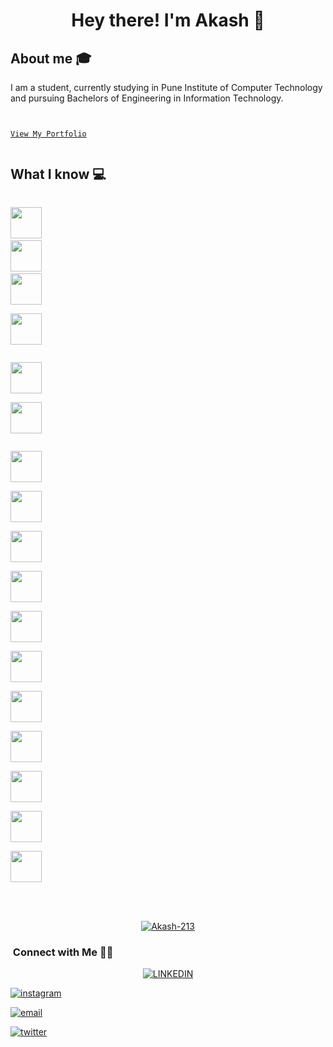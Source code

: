 <h1 align="center">Hey there! I'm Akash 👋 </h1>


## About me :mortar_board:
I am a student, currently studying in Pune Institute of Computer Technology and pursuing Bachelors of Engineering in Information Technology.

<code>
<a href="https://akashkulkarni.ml/" target="_blank">
View My Portfolio
</a>
</code>


## What I know :computer:


<code>
<a href="https://www.javascript.com/" target="_blank"><img height="50" src="https://www.vectorlogo.zone/logos/javascript/javascript-ar21.svg"></a></code>

<code>
<a href="https://www.python.org/" target="_blank"><img height="50" src="https://www.vectorlogo.zone/logos/python/python-horizontal.svg"></a></code>

<code>
<a href="https://www.javascript.com/" target="_blank"><img height="50" src="https://www.vectorlogo.zone/logos/javascript/javascript-ar21.svg"></a></code>


<code><a href="https://reactjs.org/" target="_blank"><img height="50" src="https://www.vectorlogo.zone/logos/reactjs/reactjs-ar21.svg"></a>
</code>

<code>
<a href="https://getbootstrap.com/" target="_blank"><img height="50" src="https://www.vectorlogo.zone/logos/getbootstrap/getbootstrap-icon.svg"></a>
</code>

<code><a href="https:#" target="_blank"><img height="50" src="https://www.vectorlogo.zone/logos/w3_html5/w3_html5-ar21.svg"></a>
</code>

<code>
<a href="https://flutter.dev/" target="_blank"><img height="50" src="https://www.vectorlogo.zone/logos/flutterio/flutterio-ar21.svg"></a>
</code>


<code><a href="https://nodejs.org/en/" target="_blank"><img height="50" src="https://www.vectorlogo.zone/logos/nodejs/nodejs-icon.svg"></a>
</code>

<code><a href="https://www.mongodb.com/" target="_blank"><img height="50" src="https://www.vectorlogo.zone/logos/mongodb/mongodb-ar21.svg"></a>
</code>

<code><a href="https://www.mysql.com/" target="_blank"><img height="50" src="https://www.vectorlogo.zone/logos/mysql/mysql-ar21.svg"></a>
</code>

<code><a href="https://www.firebase.com/" target="_blank"><img height="50" src="https://www.vectorlogo.zone/logos/firebase/firebase-ar21.svg"></a>
</code>

<code><a href="https://www.heroku.com/" target="_blank"><img height="50" src="https://www.vectorlogo.zone/logos/heroku/heroku-ar21.svg"></a>
</code>

<code><a href="https://www.netlify.com/" target="_blank"><img height="50" src="https://www.vectorlogo.zone/logos/netlify/netlify-ar21.svg"></a>
</code>

<code><a href="https://play.google.com/" target="_blank"><img height="50" src="https://www.vectorlogo.zone/logos/google_play/google_play-ar21.svg"></a>
</code>

<code><a href="https://git-scm.com/" target="_blank"><img height="50" src="https://www.vectorlogo.zone/logos/git-scm/git-scm-ar21.svg"></a></code>

<code><a href="https://github.com/" target="_blank"><img height="50" src="https://www.vectorlogo.zone/logos/github/github-ar21.svg"></a></code>

<code><a href="https://www.postman.com/" target="_blank"><img height="50" src="https://www.vectorlogo.zone/logos/getpostman/getpostman-ar21.svg"></a></code>


</br>
</br>

<a href="https://github.com/Akash-213">

  <p align="center"> <img src="https://github-readme-stats.vercel.app/api?username=Akash-213&count_private=true&show_icons=true&theme=gotham" alt="Akash-213" />

</a>

<br/>

<h3>  &nbsp;Connect with Me 🤝🏻</h3>

<p align="center">

<a href="https://www.linkedin.com/in/akash213kulkarni/">
<img alt="LINKEDIN" src="https://www.vectorlogo.zone/logos/linkedin/linkedin-icon.svg">
</a> 

<a href="https://www.instagram.com/akas_h213/"><img alt="instagram" src="https://www.vectorlogo.zone/logos/instagram/instagram-icon.svg">
</a> 

<a href="mailto:akash213kulkarni@gmail.com"><img alt="email" src="https://www.vectorlogo.zone/logos/gmail/gmail-icon.svg">
</a>

<a href="https://twitter.com/213Akash"><img alt="twitter" src="https://www.vectorlogo.zone/logos/twitter/twitter-icon.svg">
</a> 

</p>